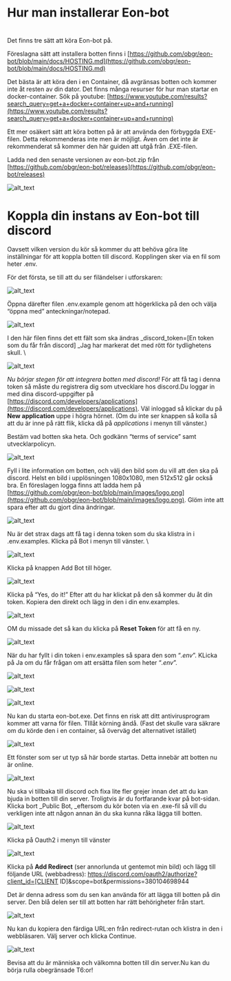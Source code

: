 # Hur man installerar Eon-bot


#  
Det finns tre sätt att köra Eon-bot på.

Föreslagna sätt att installera botten finns i [https://github.com/obgr/eon-bot/blob/main/docs/HOSTING.md](https://github.com/obgr/eon-bot/blob/main/docs/HOSTING.md)

Det bästa är att köra den i en Container, då avgränsas botten och kommer inte åt resten av din dator. Det finns många resurser för hur man startar en docker-container. Sök på youtube: 
[https://www.youtube.com/results?search_query=get+a+docker+container+up+and+running](https://www.youtube.com/results?search_query=get+a+docker+container+up+and+running) 
 
Ett mer osäkert sätt att köra botten på är att använda den förbyggda EXE-filen. Detta rekommenderas inte men är möjligt. Även om det inte är rekommenderat så kommer den här guiden att utgå från .EXE-filen.

Ladda ned den senaste versionen av eon-bot.zip från [https://github.com/obgr/eon-bot/releases](https://github.com/obgr/eon-bot/releases)


![alt_text](images/image1.png "image_tooltip")



# Koppla din instans av Eon-bot till discord

Oavsett vilken version du kör så kommer du att behöva göra lite inställningar för att koppla botten till discord. Kopplingen sker via en fil som heter .env. 

För det första, se till att du ser filändelser i utforskaren: 

![alt_text](images/image2.png "image_tooltip")


Öppna därefter filen .env.example genom att högerklicka på den och välja “öppna med”  anteckningar/notepad.


![alt_text](images/image3.png "image_tooltip")


I den här filen finns det ett fält som ska ändras _discord_token=[En token som du får från discord] _Jag har markerat det med rött för tydlighetens skull. \


![alt_text](images/image4.png "image_tooltip")


_Nu börjar stegen för att integrera botten med discord!_ För att få tag i denna token så måste du registrera dig som utvecklare hos discord.Du loggar in med dina discord-uppgifter på [https://discord.com/developers/applications](https://discord.com/developers/applications). Väl inloggad så klickar du på **New application** uppe i högra hörnet. (Om du inte ser knappen så kolla så att du är inne på rätt flik, klicka då på _applications_ i menyn till vänster.)

Bestäm vad botten ska heta. Och godkänn “terms of service” samt utvecklarpolicyn.

![alt_text](images/image5.png "image_tooltip")


Fyll i lite information om botten, och välj den bild som du vill att den ska på discord. Helst en bild i upplösningen 1080x1080, men 512x512 går också bra. En föreslagen logga finns att ladda hem på [https://github.com/obgr/eon-bot/blob/main/images/logo.png](https://github.com/obgr/eon-bot/blob/main/images/logo.png). Glöm inte att spara efter att du gjort dina ändringar.


![alt_text](images/image6.png "image_tooltip")


Nu är det strax dags att få tag i denna token som du ska klistra in i .env.examples. Klicka på Bot i menyn till vänster. \


![alt_text](images/image7.png "image_tooltip")


Klicka på knappen Add Bot till höger.


![alt_text](images/image8.png "image_tooltip")


Klicka på “Yes, do it!” Efter att du har klickat  på den så kommer du åt din token. Kopiera den direkt och lägg in den i din env.examples. 


![alt_text](images/image9.png "image_tooltip")


OM du missade det så kan du klicka på **Reset Token** för att få en ny.


![alt_text](images/image10.png "image_tooltip")


När du har fyllt i din token i env.examples så spara den som “_.env_”. KLicka på Ja om du får frågan om att ersätta filen som heter “_.env_”.


![alt_text](images/image11.png "image_tooltip")


![alt_text](images/image12.png "image_tooltip")


![alt_text](images/image13.png "image_tooltip")


Nu kan du starta eon-bot.exe. Det finns en risk att ditt antivirusprogram kommer att varna för filen. TIllåt körning ändå. (Fast det skulle vara säkrare om du körde den i en container, så överväg det alternativet istället)


![alt_text](images/image14.png "image_tooltip")


Ett fönster som ser ut typ så här borde startas. Detta innebär att botten nu är online. 


![alt_text](images/image15.png "image_tooltip")


Nu ska vi tillbaka till discord och fixa lite fler grejer innan det att du kan bjuda in botten till din server. Troligtvis är du fortfarande kvar på bot-sidan. Klicka bort _Public Bot, _eftersom du kör boten via en .exe-fil så vill du verkligen inte att någon annan än du ska kunna råka lägga till botten. 


![alt_text](images/image16.png "image_tooltip")


Klicka på Oauth2 i menyn till vänster


![alt_text](images/image17.png "image_tooltip")


Klicka på **Add Redirect** (ser annorlunda ut gentemot min bild) och lägg till följande URL (webbadress): https://discord.com/oauth2/authorize?client_id=[CLIENT ID]&scope=bot&permissions=380104698944

Det är denna adress som du sen kan använda för att lägga till botten på din server. Den blå delen ser till att botten har rätt behörigheter från start. 


![alt_text](images/image18.png "image_tooltip")


Nu kan du kopiera den färdiga URL:en från redirect-rutan och klistra in den i webbläsaren. Välj server och klicka Continue.


![alt_text](images/image19.png "image_tooltip")


Bevisa att du är människa och välkomna botten till din server.Nu kan du börja rulla obegränsade T6:or! 
